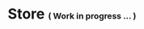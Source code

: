 <h1 align="center">
   <b>
        Store
    </b>
    <small><small><small>
        ( Work in progress ... )
    </small></small></small>
</h1>
